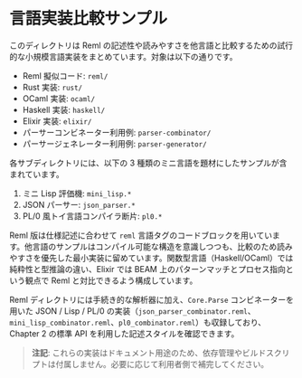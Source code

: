 # 言語実装比較サンプル

このディレクトリは Reml の記述性や読みやすさを他言語と比較するための試行的な小規模言語実装をまとめています。対象は以下の通りです。

- Reml 擬似コード: `reml/`
- Rust 実装: `rust/`
- OCaml 実装: `ocaml/`
- Haskell 実装: `haskell/`
- Elixir 実装: `elixir/`
- パーサーコンビネーター利用例: `parser-combinator/`
- パーサージェネレーター利用例: `parser-generator/`

各サブディレクトリには、以下の 3 種類のミニ言語を題材にしたサンプルが含まれています。

1. ミニ Lisp 評価機: `mini_lisp.*`
2. JSON パーサー: `json_parser.*`
3. PL/0 風トイ言語コンパイラ断片: `pl0.*`

Reml 版は仕様記述に合わせて `reml` 言語タグのコードブロックを用いています。他言語のサンプルはコンパイル可能な構造を意識しつつも、比較のため読みやすさを優先した最小実装に留めています。関数型言語（Haskell/OCaml）では純粋性と型推論の違い、Elixir では BEAM 上のパターンマッチとプロセス指向という観点で Reml と対比できるよう構成しています。

Reml ディレクトリには手続き的な解析器に加え、`Core.Parse` コンビネーターを用いた JSON / Lisp / PL/0 の実装（`json_parser_combinator.reml`、`mini_lisp_combinator.reml`、`pl0_combinator.reml`）も収録しており、Chapter 2 の標準 API を利用した記述スタイルを確認できます。

> **注記**: これらの実装はドキュメント用途のため、依存管理やビルドスクリプトは付属しません。必要に応じて利用者側で補完してください。

